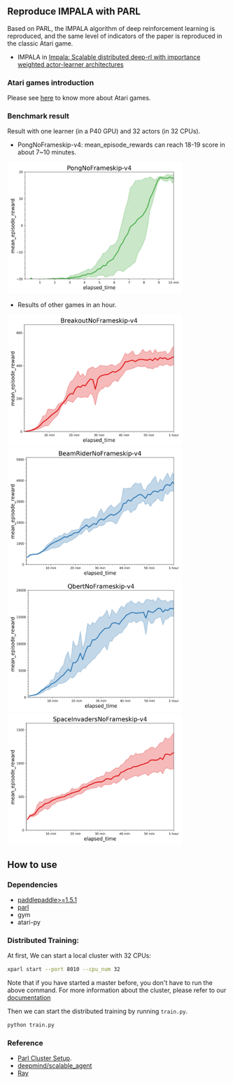 ## Reproduce IMPALA with PARL
Based on PARL, the IMPALA algorithm of deep reinforcement learning is reproduced, and the same level of indicators of the paper is reproduced in the classic Atari game.

+ IMPALA in
[Impala: Scalable distributed deep-rl with importance weighted actor-learner architectures](https://arxiv.org/abs/1802.01561)

### Atari games introduction
Please see [here](https://gym.openai.com/envs/#atari) to know more about Atari games.

### Benchmark result
Result with one learner (in a P40 GPU) and 32 actors (in 32 CPUs).
+ PongNoFrameskip-v4: mean_episode_rewards can reach 18-19 score in about 7~10 minutes.
<img src=".benchmark/IMPALA_Pong.jpg" width = "400" height ="300" alt="IMPALA_Pong" />

+ Results of other games in an hour.

<img src=".benchmark/IMPALA_Breakout.jpg" width = "400" height ="300" alt="IMPALA_Breakout" /> <img src=".benchmark/IMPALA_BeamRider.jpg" width = "400" height ="300" alt="IMPALA_BeamRider"/>
<br>
<img src=".benchmark/IMPALA_Qbert.jpg" width = "400" height ="300" alt="IMPALA_Qbert" /> <img src=".benchmark/IMPALA_SpaceInvaders.jpg" width = "400" height ="300" alt="IMPALA_SpaceInvaders"/>

## How to use
### Dependencies
+ [paddlepaddle>=1.5.1](https://github.com/PaddlePaddle/Paddle)
+ [parl](https://github.com/PaddlePaddle/PARL)
+ gym
+ atari-py


### Distributed Training:

At first, We can start a local cluster with 32 CPUs:

```bash
xparl start --port 8010 --cpu_num 32
```

Note that if you have started a master before, you don't have to run the above
command. For more information about the cluster, please refer to our
[documentation](https://parl.readthedocs.io/en/latest/parallel_training/setup.html)

Then we can start the distributed training by running `train.py`.

```bash
python train.py
```

### Reference
+ [Parl Cluster Setup](https://parl.readthedocs.io/en/latest/parallel_training/setup.html).
+ [deepmind/scalable_agent](https://github.com/deepmind/scalable_agent)
+ [Ray](https://github.com/ray-project/ray)
